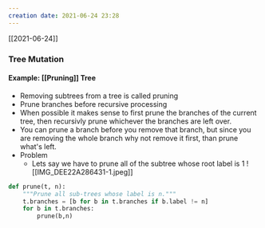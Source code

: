 ```yaml
---
creation date: 2021-06-24 23:28
---
```

[[2021-06-24]]

### Tree Mutation

#### Example: [[Pruning]] Tree
- Removing subtrees from a tree is called pruning
- Prune branches before recursive processing
- When possible it makes sense to first prune the branches of the current tree, then recursivly prune whichever the branches are left over.
- You can prune a branch before you remove that branch, but since you are removing the whole branch why not remove it first, than prune what's left.
- Problem
	- Lets say we have to prune all of the subtree whose root label is 1
![[IMG_DEE22A286431-1.jpeg]]

```python
def prune(t, n):
	"""Prune all sub-trees whose label is n."""
	t.branches = [b for b in t.branches if b.label != n]
	for b in t.branches:
		prune(b,n)
```